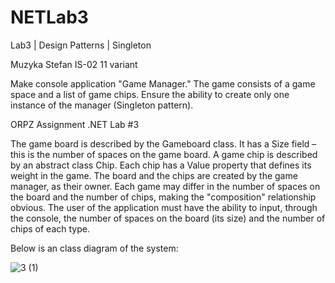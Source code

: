 # NETLab3

Lab3 | Design Patterns | Singleton

Muzyka Stefan
IS-02
11 variant

Make console application "Game Manager." The game consists of a game space and a list of game chips. Ensure the ability to create only one instance of the manager (Singleton pattern).

ORPZ Assignment .NET Lab #3

The game board is described by the Gameboard class. It has a Size field – this is the number of spaces on the game board.
A game chip is described by an abstract class Chip. Each chip has a Value property that defines its weight in the game.
The board and the chips are created by the game manager, as their owner. Each game may differ in the number of spaces on the board and the number of chips, making the "composition" relationship obvious.
The user of the application must have the ability to input, through the console, the number of spaces on the board (its size) and the number of chips of each type.

Below is an class diagram of the system:

![3 (1)](https://user-images.githubusercontent.com/76735417/175928424-7fd2321d-388b-4358-a053-807bd2dd13c9.png)
